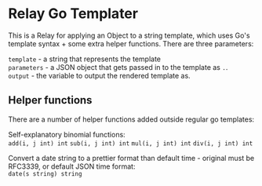 # Relay Go Templater

This is a Relay for applying an Object to a string template, which uses Go's template syntax + some extra helper functions. There are three parameters:

`template` - a string that represents the template  
`parameters` - a JSON object that gets passed in to the template as `.`.  
`output` - the variable to output the rendered template as.

## Helper functions

There are a number of helper functions added outside regular go templates:

Self-explanatory binomial functions:  
`add(i, j int) int`
`sub(i, j int) int`
`mul(i, j int) int`
`div(i, j int) int` 

Convert a date string to a prettier format than default time - original must be RFC3339, or default JSON time format:  
`date(s string) string`
